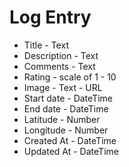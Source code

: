 # Log Entry

- Title - Text
- Description - Text
- Comments - Text
- Rating - scale of 1 - 10
- Image - Text - URL
- Start date - DateTime
- End date - DateTime
- Latitude - Number
- Longitude - Number
- Created At - DateTime
- Updated At - DateTime
